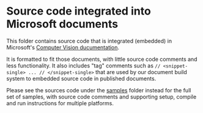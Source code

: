 # Source code integrated into Microsoft documents

This folder contains source code that is integrated (embedded) in Microsoft's [Computer Vision ducumentation](https://learn.microsoft.com/en-us/azure/cognitive-services/computer-vision/).

It is formatted to fit those documents, with little source code comments and less functionality. It also includes "tag" comments such as `// <snippet-single> ... // </snippet-single>` that are used by our document build system to embedded source code in published documents.

Please see the sources code under the [samples](..\..\samples) folder instead for the full set of samples, with source code comments and supporting setup, compile and run instructions for multiple platforms.
